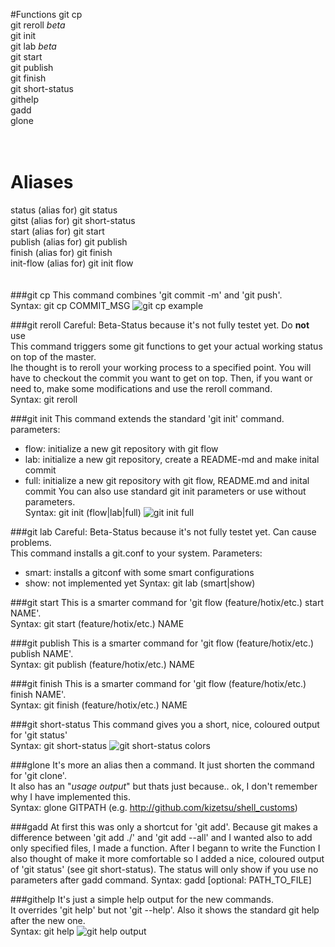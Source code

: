 #Functions
git cp<br/>
git reroll *beta*<br/>
git init<br/>
git lab *beta*<br/>
git start<br/>
git publish<br/>
git finish<br/>
git short-status<br/>
githelp<br/>
gadd<br/>
glone<br/>
<br/><br/>
# Aliases
status      (alias for) git status<br/>
gitst		(alias for) git short-status<br/>
start       (alias for) git start<br/>
publish     (alias for) git publish<br/>
finish      (alias for) git finish<br/>
init-flow	(alias for) git init flow<br/>
<br/>
<br/>
###git cp
This command combines 'git commit -m' and 'git push'.<br/>
Syntax: git cp COMMIT_MSG
![git cp example](http://i.imgur.com/ubtco7Q.png)

###git reroll
Careful: Beta-Status because it's not fully testet yet. Do **not** use<br/>
This command triggers some git functions to get your actual working status on top of the master.<br/>
Ihe thought is to reroll your working process to a specified point. You will have to checkout the commit you want to get on top. Then, if you want or need to, make some modifications and use the reroll command.<br/>
Syntax: git reroll<br/>

###git init
This command extends the standard 'git init' command.<br/>
parameters:
- flow: initialize a new git repository with git flow
- lab:  initialize a new git repository, create a README-md and make inital commit
- full: initialize a new git repository with git flow, README.md and inital commit
You can also use standard git init parameters or use without parameters.<br/>
Syntax: git init (flow|lab|full)
![git init full](http://imgur.com/c78yHiz.png)

###git lab
Careful: Beta-Status because it's not fully testet yet. Can cause problems.<br/>
This command installs a git.conf to your system.
Parameters:
- smart: installs a gitconf with some smart configurations
- show: not implemented yet
Syntax: git lab (smart|show)

###git start
This is a smarter command for 'git flow (feature/hotix/etc.) start NAME'.<br/>
Syntax: git start (feature/hotix/etc.) NAME

###git publish
This is a smarter command for 'git flow (feature/hotix/etc.) publish NAME'.<br/>
Syntax: git publish (feature/hotix/etc.) NAME

###git finish
This is a smarter command for 'git flow (feature/hotix/etc.) finish NAME'.<br/>
Syntax: git finish (feature/hotix/etc.) NAME

###git short-status
This command gives you a short, nice, coloured output for 'git status'<br/>
Syntax: git short-status
![git short-status colors](http://i.imgur.com/dSmZtsn.png)

###glone
It's more an alias then a command. It just shorten the command for 'git clone'.<br/>
It also has an "*usage output*" but thats just because.. ok, I don't remember why I have implemented this.<br/>
Syntax: glone GITPATH (e.g. http://github.com/kizetsu/shell_customs)

###gadd
At first this was only a shortcut for 'git add'. Because git makes a difference between 'git add ./' and 'git add --all' and I wanted also to add only specified files, I made a function. After I begann to write the Function I also thought of make it more comfortable so I added a nice, coloured output of 'git status' (see git short-status). The status will only show if you use no parameters after gadd command.
Syntax: gadd [optional: PATH_TO_FILE]

###githelp
It's just a simple help output for the new commands.<br/>
It overrides 'git help' but not 'git --help'. Also it shows the standard git help after the new one.<br/>
Syntax: git help
![git help output](http://i.imgur.com/AdEPdq9.png)